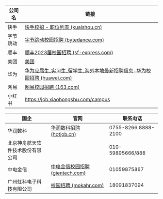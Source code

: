 | 公司名   | 链接                                                         |
| -------- | ------------------------------------------------------------ |
| 快手     | [快手校招 - 职位列表 (kuaishou.cn)](https://campus.kuaishou.cn/#/campus/jobs) |
| 字节跳动 | [字节跳动校园招聘 (bytedance.com)](https://jobs.bytedance.com/campus/position?keywords=&category=&location=&project=&type=2&job_hot_flag=&current=1&limit=10&functionCategory=&tag=) |
| 顺丰     | [顺丰2023届校园招聘 (sf-express.com)](https://campus.sf-express.com/#/allList) |
| 美团     | [美团](https://zhaopin.meituan.com/web/position?hiringType=1_1) |
| 华为     | [华为应届生_实习生_留学生_海外本地最新招聘信息-华为校园招聘 (huawei.com)](https://career.huawei.com/reccampportal/portal5/campus-recruitment.html) |
| 网易     | [网易校园招聘 (163.com)](https://campus.163.com/app/index)   |
| 小红书   | https://job.xiaohongshu.com/campus                           |

| 国企                             | 官网                                                         | 联系电话            |
| -------------------------------- | ------------------------------------------------------------ | ------------------- |
| 华润数科                         | [华润数科招聘 (hotjob.cn)](https://wecruit.hotjob.cn/SU61bc040c0dcad45571a5e8fc/pb/account.html#/myDeliver) | 0755-8266 8888-2100 |
| 北京神舟航天软件技术股份有限公司 |                                                              | 010-59895666/888    |
| 中电金信                         | [中电金信校园招聘 (gientech.com)](https://campus.gientech.com/#/myDelivery) | 01059875867         |
| 广州虹科电子科技有限公司         | [校园招聘 (mokahr.com)](https://app.mokahr.com/campus-recruitment/hkaco/68043#/candidateHome/applications) | 18091837094         |

